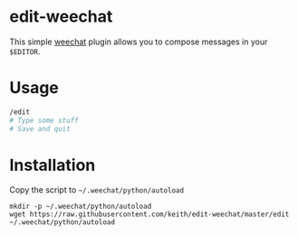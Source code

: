 # edit-weechat

This simple [weechat](https://weechat.org/) plugin allows you to
compose messages in your `$EDITOR`.

# Usage

```sh
/edit
# Type some stuff
# Save and quit
```

# Installation

Copy the script to `~/.weechat/python/autoload`

```
mkdir -p ~/.weechat/python/autoload
wget https://raw.githubusercontent.com/keith/edit-weechat/master/edit ~/.weechat/python/autoload
```
